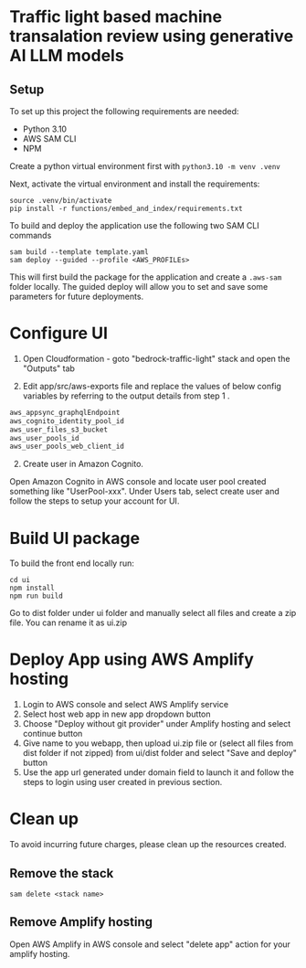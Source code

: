 # Traffic light based machine transalation review using generative AI LLM models

## Setup

To set up this project the following requirements are needed:

- Python 3.10
- AWS SAM CLI
- NPM

Create a python virtual environment first with `python3.10 -m venv .venv`

Next, activate the virtual environment and install the requirements:

```
source .venv/bin/activate
pip install -r functions/embed_and_index/requirements.txt
```

To build and deploy the application use the following two SAM CLI commands

```
sam build --template template.yaml
sam deploy --guided --profile <AWS_PROFILEs>
```

This will first build the package for the application and create a `.aws-sam` folder locally.
The guided deploy will allow you to set and save some parameters for future deployments.

# Configure UI

1. Open Cloudformation - goto "bedrock-traffic-light" stack and open the "Outputs" tab

2. Edit app/src/aws-exports file and replace the values of below config variables by referring to the output details from step 1 .

```bash
aws_appsync_graphqlEndpoint
aws_cognito_identity_pool_id
aws_user_files_s3_bucket
aws_user_pools_id
aws_user_pools_web_client_id
```

2. Create user in Amazon Cognito.

Open Amazon Cognito in AWS console and locate user pool created something like "UserPool-xxx". Under Users tab, select create user and follow the steps to setup your account for UI.

# Build UI package

To build the front end locally run:

```
cd ui
npm install
npm run build
```

Go to dist folder under ui folder and manually select all files and create a zip file. You can rename it as ui.zip

# Deploy App using AWS Amplify hosting

1. Login to AWS console and select AWS Amplify service
2. Select host web app in new app dropdown button
3. Choose "Deploy without git provider" under Amplify hosting and select continue button
4. Give name to you webapp, then upload ui.zip file or (select all files from dist folder if not zipped) from ui/dist folder and select "Save and deploy" button
5. Use the app url generated under domain field to launch it and follow the steps to login using user created in previous section.

# Clean up

To avoid incurring future charges, please clean up the resources created.

## Remove the stack

```
sam delete <stack name>
```

## Remove Amplify hosting

Open AWS Amplify in AWS console and select "delete app" action for your amplify hosting.
